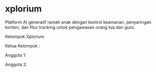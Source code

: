# xplorium
Platform AI generatif ramah anak dengan kontrol keamanan, penyaringan konten, dan fitur tracking untuk pengawasan orang tua dan guru.

Kelompok Xplorium 

Ketua Kelompok :

Anggota 1:

Anggota 2:
